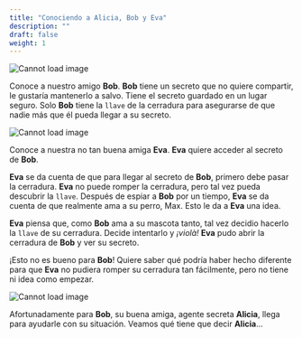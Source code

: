 ```yaml
---
title: "Conociendo a Alicia, Bob y Eva"
description: ""
draft: false
weight: 1
---
```


![Cannot load image](../img/Bob.png?height=250px)

Conoce a nuestro amigo **Bob**. **Bob** tiene un secreto que no quiere compartir, 
le gustaría mantenerlo a salvo. Tiene el secreto guardado en un lugar seguro. Solo 
**Bob** tiene la `llave` de la cerradura para asegurarse de que nadie más que él pueda 
llegar a su secreto.

![Cannot load image](../img/Eva.png?height=250px)

Conoce a nuestra no tan buena amiga **Eva**. **Eva** quiere acceder al secreto de **Bob**.

**Eva** se da cuenta de que para llegar al secreto de **Bob**, primero debe pasar la cerradura. 
**Eva** no puede romper la cerradura, pero tal vez pueda descubrir la `llave`. Después de
espiar a **Bob** por un tiempo, **Eva** se da cuenta de que realmente ama a su perro, Max. Esto le 
da a **Eva** una idea.

**Eva** piensa que, como **Bob** ama a su mascota tanto, tal vez decidio hacerlo la `llave` de su
cerradura. Decide intentarlo y *¡violà!* **Eva** pudo abrir la cerradura de **Bob** y ver su secreto.

¡Esto no es bueno para **Bob**! Quiere saber qué podría haber hecho diferente para que **Eva** no pudiera romper su cerradura tan fácilmente, pero no tiene ni idea como empezar.

![Cannot load image](../img/Alicia.png?height=250px)

Afortunadamente para **Bob**, su buena amiga, agente secreta **Alicia**, llega para ayudarle con su
situación. Veamos qué tiene que decir **Alicia**...

